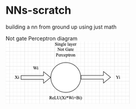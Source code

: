# NNs-scratch
building a nn from ground up using just math

Not gate Perceptron diagram
![percepton.drawio.png](percepton.drawio.png)
